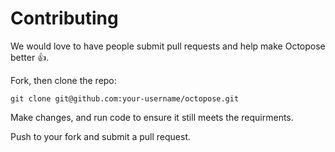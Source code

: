 # Contributing

We would love to have people submit pull requests and help make Octopose better 👍.

Fork, then clone the repo:

    git clone git@github.com:your-username/octopose.git

Make changes, and run code to ensure it still meets the requirments.

Push to your fork and submit a pull request.